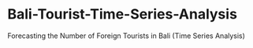 # Bali-Tourist-Time-Series-Analysis
Forecasting the Number of Foreign Tourists in Bali (Time Series Analysis)
